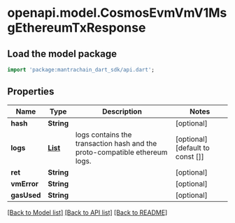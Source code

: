 # openapi.model.CosmosEvmVmV1MsgEthereumTxResponse

## Load the model package
```dart
import 'package:mantrachain_dart_sdk/api.dart';
```

## Properties
Name | Type | Description | Notes
------------ | ------------- | ------------- | -------------
**hash** | **String** |  | [optional] 
**logs** | [**List<EthCall200ResponseLogsInner>**](EthCall200ResponseLogsInner.md) | logs contains the transaction hash and the proto-compatible ethereum logs. | [optional] [default to const []]
**ret** | **String** |  | [optional] 
**vmError** | **String** |  | [optional] 
**gasUsed** | **String** |  | [optional] 

[[Back to Model list]](../README.md#documentation-for-models) [[Back to API list]](../README.md#documentation-for-api-endpoints) [[Back to README]](../README.md)


